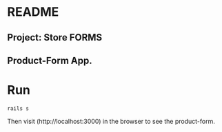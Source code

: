 
# README
## Project: Store FORMS
## Product-Form App.


 # Run 
   
   ` rails s  `

Then visit (http://localhost:3000) in the browser to see the product-form.


